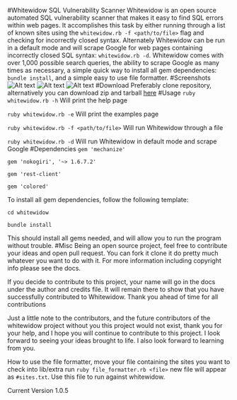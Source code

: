 #Whitewidow SQL Vulnerability Scanner
Whitewidow is an open source automated SQL vulnerability scanner that makes it easy to find SQL errors within web pages.
It accomplishes this task by either running through a list of known sites using the `whitewidow.rb -f <path/to/file>`
flag and checking for incorrectly closed syntax. Alternately Whitewidow can be run in a default mode and will scrape
Google for web pages containing incorrectly closed SQL syntax: `whitewidow.rb -d`. Whitewidow comes with over 1,000
possible search queries, the ability to scrape Google as many times as necessary, a simple quick way to install all
gem dependencies: `bundle install`, and a simple easy to use file formatter.
#Screenshots
![Alt text](http://s27.postimg.org/6eklae1vn/githubpic3.jpg "Credits, legal, TOS")
![Alt text](http://s8.postimg.org/bla4ebk6d/githubpic.jpg "Default Mode")
![Alt text](http://s16.postimg.org/bpfx65cad/githubpic2.jpg "File Mode")
#Download
Preferably clone repository, alternatively you can download zip and tarball [here](https://github.com/Ekultek/whitewidow/releases/tag/1.0.5)
#Usage
`ruby whitewidow.rb -h` Will print the help page

`ruby whitewidow.rb -e` Will print the examples page

`ruby whitewidow.rb -f <path/to/file>` Will run Whitewidow through a file

`ruby whitewidow.rb -d` Will run Whitewidow in default mode and scrape Google
#Dependencies
`gem 'mechanize'`

`gem 'nokogiri', '~> 1.6.7.2'`

`gem 'rest-client'`

`gem 'colored'`

To install all gem dependencies, follow the following template:

`cd whitewidow`

`bundle install`

This should install all gems needed, and will allow you to run the program without trouble.
#Misc
Being an open source project, feel free to contribute your ideas and open pull request. You can fork it clone it do pretty
much whatever you want to do with it. For more information including copyright info please see the docs.

If you decide
to contribute to this project, your name will go in the docs under the author and credits file. It will remain there to
show that you have successfully contributed to Whitewidow. Thank you ahead of time for all contributions

Just a little note to the contributors, and the future contributors of the whitewidow project without you this project
would not exist, thank you for your help, and I hope you will continue to contribute to this project. I look forward to
seeing your ideas brought to life. I also look forward to learning from you.

How to use the file formatter, move your file containing the sites you want to check into lib/extra run `ruby file_formatter.rb <file>`
new file will appear as `#sites.txt`. Use this file to run against whitewidow.

Current Version 1.0.5
